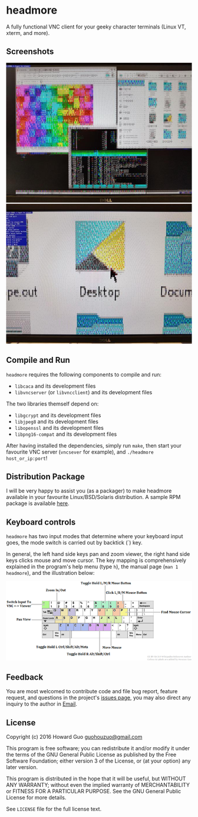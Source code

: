 # headmore
A fully functional VNC client for your geeky character terminals (Linux VT, xterm, and more).

## Screenshots
![screenshot 1](https://raw.githubusercontent.com/HouzuoGuo/headmore/master/demo1.jpg)
![screenshot 2](https://raw.githubusercontent.com/HouzuoGuo/headmore/master/demo2.jpg)

## Compile and Run
`headmore` requires the following components to compile and run:
- `libcaca` and its development files
- `libvncserver` (or `libvncclient`) and its development files

The two libraries themself depend on:
- `libgcrypt` and its development files
- `libjpeg8` and its development files
- `libopenssl` and its development files
- `libpng16-compat` and its development files

After having installed the dependencies, simply run `make`, then start your favourite VNC server (`vncsever` for example), and `./headmore host_or_ip:port`!

## Distribution Package
I will be very happy to assist you (as a packager) to make headmore available in your favourite Linux/BSD/Solaris distribution. A sample RPM package is available [here](https://build.opensuse.org/package/show/home:guohouzuo/headmore).

## Keyboard controls
`headmore` has two input modes that determine where your keyboard input goes, the mode switch is carried out by backtick (`) key.

In general, the left hand side keys pan and zoom viewer, the right hand side keys clicks mouse and move cursor. The key mapping is comprehensively explained in the program's help menu (type `h`), the manual page (`man 1 headmore`), and the illustration below:

![screenshot 1](https://raw.githubusercontent.com/HouzuoGuo/headmore/master/key-map.png)

## Feedback
You are most welcomed to contribute code and file bug report, feature request, and questions in the project's [issues page](https://github.com/HouzuoGuo/headmore/issues), you may also direct any inquiry to the author in [Email](mailto:guohouzuo@gmail.com).

## License
Copyright (c) 2016 Howard Guo <guohouzuo@gmail.com>

This program is free software; you can redistribute it and/or modify it under the terms of the GNU General Public License as published by the Free Software Foundation; either version 3 of the License, or (at your option) any later version.

This program is distributed in the hope that it will be useful, but WITHOUT ANY WARRANTY; without even the implied warranty of MERCHANTABILITY or FITNESS FOR A PARTICULAR PURPOSE. See the GNU General Public License for more details.

See `LICENSE` file for the full license text.
